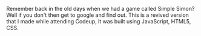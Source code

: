 Remember back in the old days when we had a game called Simple Simon? Well if you don't then get to google and find out. This is a revived version that I made while attending Codeup, it was built using JavaScript, HTML5, CSS. 
